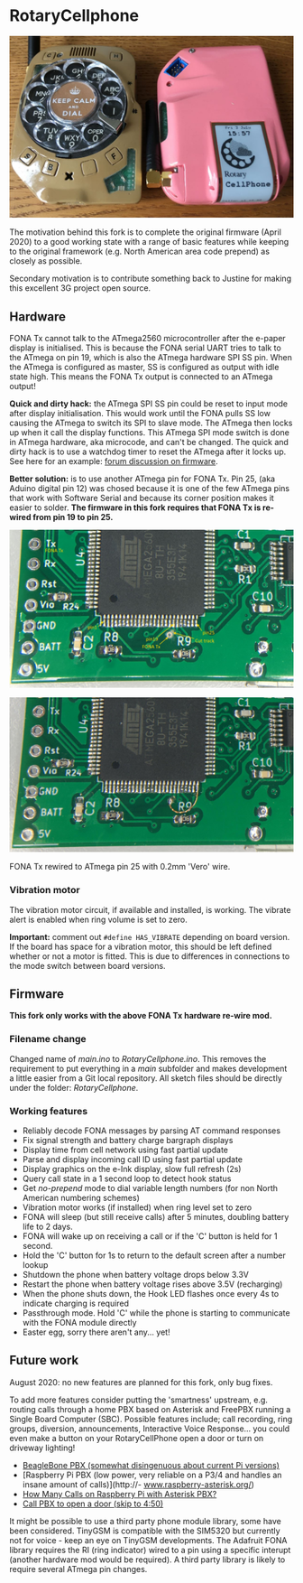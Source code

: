 # RotaryCellphone

![Two finished RotaryCellphones](images/two_phones.jpg "Two finished RotaryCellphones")

The motivation behind this fork is to complete the original firmware (April 2020) to a good working state with a range of basic features while keeping to the original framework (e.g. North American area code prepend) as closely as possible. 

Secondary motivation is to contribute something back to Justine for making this excellent 3G project open source.

## Hardware

FONA Tx cannot talk to the ATmega2560 microcontroller after the e-paper display is initialised. This is because the FONA serial UART tries to talk to the ATmega on pin 19, which is also the ATmega hardware SPI SS pin. When the ATmega is configured as master, SS is configured as output with idle state high. This means the FONA Tx output is connected to an ATmega output!

**Quick and dirty hack:** the ATmega SPI SS pin could be reset to input mode after display initialisation. This would work until the FONA pulls SS low causing the ATmega to switch its SPI to slave mode. The ATmega then locks up when it call the display functions. This ATmega SPI mode switch is done in ATmega hardware, aka microcode, and can't be changed. The quick and dirty hack is to use a watchdog timer to reset the ATmega after it locks up. See here for an example: [forum discussion on firmware](https://skysedge.us/forum/viewtopic.php?f=4&t=1486&start=25).

**Better solution:** is to use another ATmega pin for FONA Tx. Pin 25, (aka Aduino digital pin 12) was chosed because it is one of the few ATmega pins that work with Software Serial and because its corner position makes it easier to solder. **The firmware in this fork requires that FONA Tx is re-wired from pin 19 to pin 25.**

![Preparing the via](images/hwmod_part1.jpg "Cut the track and prepare the via as a solder pad")

![Re-wire FONA Tx](images/hwmod_part2.jpg "Re-wiring FONA Tx with 0.2mm 'Vero' wire")

FONA Tx rewired to ATmega pin 25 with 0.2mm 'Vero' wire.

### Vibration motor

The vibration motor circuit, if available and installed, is working. The vibrate alert is enabled when ring volume is set to zero.

**Important:** comment out `#define HAS_VIBRATE` depending on board version. If the board has space for a vibration motor, this should be left defined whether or not a motor is fitted. This is due to differences in connections to the mode switch between board versions.

## Firmware

**This fork only works with the above FONA Tx hardware re-wire mod.**

### Filename change

Changed name of *main.ino* to *RotaryCellphone.ino*. This removes the requirement to put everything in a *main* subfolder and makes development a little easier from a Git local repository. All sketch files should be directly under the folder: *RotaryCellphone*.

### Working features

- Reliably decode FONA messages by parsing AT command responses
- Fix signal strength and battery charge bargraph displays
- Display time from cell network using fast partial update
- Parse and display incoming call ID using fast partial update
- Display graphics on the e-Ink display, slow full refresh (2s)
- Query call state in a 1 second loop to detect hook status
- Get *no-prepend* mode to dial variable length numbers (for non North American numbering schemes)
- Vibration motor works (if installed) when ring level set to zero
- FONA will sleep (but still receive calls) after 5 minutes, doubling battery life to 2 days.
- FONA will wake up on receiving a call or if the 'C' button is held for 1 second.
- Hold the 'C' button for 1s to return to the default screen after a number lookup
- Shutdown the phone when battery voltage drops below 3.3V
- Restart the phone when battery voltage rises above 3.5V (recharging)
- When the phone shuts down, the Hook LED flashes once every 4s to indicate charging is required
- Passthrough mode. Hold 'C' while the phone is starting to communicate with the FONA module directly
- Easter egg, sorry there aren't any... yet!

## Future work

August 2020: no new features are planned for this fork, only bug fixes.

To add more features consider putting the 'smartness' upstream, e.g. routing calls through a home PBX based on Asterisk and FreePBX running a Single Board Computer (SBC). Possible features include; call recording, ring groups, diversion, announcements, Interactive Voice Response... you could even make a button on your RotaryCellPhone open a door or turn on driveway lighting!

- [BeagleBone PBX (somewhat disingenuous about current Pi versions)](http://beaglebone-asterisk.raspbx.org/)  
- [Raspberry Pi PBX (low power, very reliable on a P3/4 and handles an insane amount of calls)](http://- www.raspberry-asterisk.org/)  
- [How Many Calls on Raspberry Pi with Asterisk PBX?](https://www.youtube.com/watch?v=dVGf3HrKZl4)  
- [Call PBX to open a door (skip to 4:50)](https://www.youtube.com/watch?v=kbODHbJyEX4)

It might be possible to use a third party phone module library, some have been considered. TinyGSM is compatible with the SIM5320 but currently not for voice - keep an eye on TinyGSM developments. The Adafruit FONA library requires the RI (ring indicator) wired to a pin using a specific interupt (another hardware mod would be required). A third party library is likely to require several ATmega pin changes.
